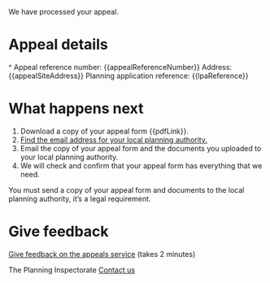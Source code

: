 We have processed your appeal.

# Appeal details
^ Appeal reference number: {{appealReferenceNumber}}
Address: {{appealSiteAddress}}
Planning application reference: {{lpaReference}}

# What happens next

1. Download a copy of your appeal form {{pdfLink}}.
2. [Find the email address for your local planning authority.](https://www.gov.uk/government/publications/sending-a-copy-of-the-appeal-form-to-the-council/sending-a-copy-to-the-council)
3. Email the copy of your appeal form and the documents you uploaded to your local planning authority.
4. We will check and confirm that your appeal form has everything that we need.

You must send a copy of your appeal form and documents to the local planning authority, it’s a legal requirement.

# Give feedback
[Give feedback on the appeals service]({{feedbackUrl}}) (takes 2 minutes)

The Planning Inspectorate
[Contact us]({{contactForm}})
